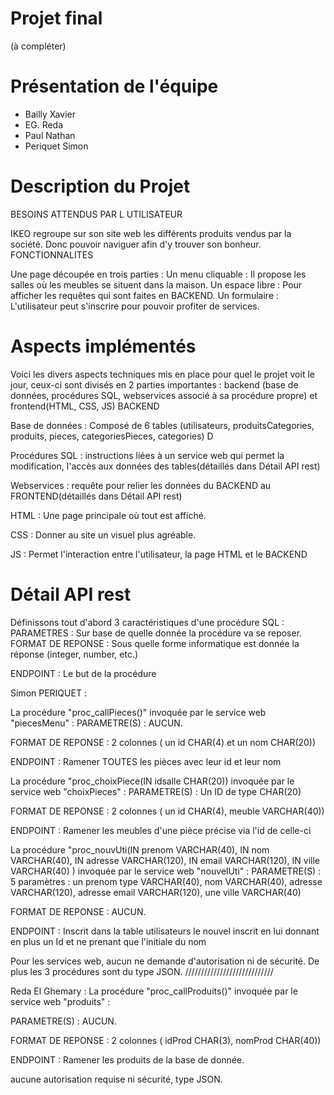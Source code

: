# Projet final
(à compléter)
# Présentation de l'équipe
* Bailly Xavier
* EG. Reda
* Paul Nathan
* Periquet Simon

# Description du Projet
BESOINS ATTENDUS PAR L UTILISATEUR

IKEO regroupe sur son site web les différents produits vendus par la société. Donc pouvoir naviguer afin d'y trouver son bonheur.
FONCTIONNALITES

Une page découpée en trois parties : Un menu cliquable : Il propose les salles où les meubles se situent dans la maison. Un espace libre : Pour afficher les requêtes qui sont faites en BACKEND. Un formulaire : L'utilisateur peut s'inscrire pour pouvoir profiter de services.
# Aspects implémentés
Voici les divers aspects techniques mis en place pour quel le projet voit le jour, ceux-ci sont divisés en 2 parties importantes : backend (base de données, procédures SQL, webservices associé à sa procédure propre) et frontend(HTML, CSS, JS) BACKEND

Base de données : Composé de 6 tables (utilisateurs, produitsCategories, produits, pieces, categoriesPieces, categories) D

Procédures SQL : instructions liées à un service web qui permet la modification, l'accès aux données des tables(détaillés dans Détail API rest)

Webservices : requête pour relier les données du BACKEND au FRONTEND(détaillés dans Détail API rest)

HTML : Une page principale où tout est affiché.

CSS : Donner au site un visuel plus agréable.

JS : Permet l'interaction entre l'utilisateur, la page HTML et le BACKEND

# Détail API rest 
Définissons tout d'abord 3 caractéristiques d'une procédure SQL : PARAMETRES : Sur base de quelle donnée la procédure va se reposer. FORMAT DE REPONSE : Sous quelle forme informatique est donnée la réponse (integer, number, etc.)

ENDPOINT : Le but de la procédure

Simon PERIQUET :

La procédure "proc_callPieces()" invoquée par le service web "piecesMenu" :
PARAMETRE(S) : AUCUN.

FORMAT DE REPONSE : 2 colonnes ( un id CHAR(4) et un nom CHAR(20))

ENDPOINT : Ramener TOUTES les pièces avec leur id et leur nom

La procédure "proc_choixPiece(IN idsalle CHAR(20)) invoquée par le service web "choixPieces" :
PARAMETRE(S) : Un ID de type CHAR(20)

FORMAT DE REPONSE : 2 colonnes ( un id CHAR(4), meuble VARCHAR(40))

ENDPOINT : Ramener les meubles d'une pièce précise via l'id de celle-ci

La procédure "proc_nouvUti(IN prenom VARCHAR(40), IN nom VARCHAR(40), IN adresse VARCHAR(120), IN email VARCHAR(120), IN ville VARCHAR(40) ) invoquée par le service web "nouvelUti" :
PARAMETRE(S) : 5 paramètres : un prenom type VARCHAR(40), nom VARCHAR(40), adresse VARCHAR(120), adresse email VARCHAR(120), une ville VARCHAR(40)

FORMAT DE REPONSE : AUCUN.

ENDPOINT : Inscrit dans la table utilisateurs le nouvel inscrit en lui donnant en plus un Id et ne prenant que l'initiale du nom

Pour les services web, aucun ne demande d'autorisation ni de sécurité. De plus les 3 procédures sont du type JSON.
////////////////////////////

Reda El Ghemary :
La procédure "proc_callProduits()" invoquée par le service web "produits" :

PARAMETRE(S) : AUCUN.

FORMAT DE REPONSE : 2 colonnes ( idProd CHAR(3), nomProd CHAR(40))

ENDPOINT : Ramener les produits de la base de donnée.

aucune autorisation requise ni sécurité, type JSON.


